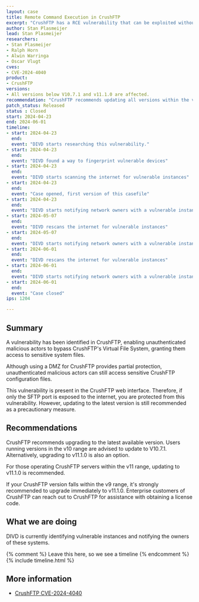 ```yaml
---
layout: case
title: Remote Command Execution in CrushFTP
excerpt: "CrushFTP has a RCE vulnerability that can be exploited without authentication if anonymous web access is enabled"
author: Stan Plasmeijer
lead: Stan Plasmeijer
researchers:
- Stan Plasmeijer
- Ralph Horn
- Alwin Warringa
- Oscar Vlugt
cves:
- CVE-2024-4040
product: 
- CrushFTP
versions: 
- All versions below V10.7.1 and v11.1.0 are affected.
recommendation: "CrushFTP recommends updating all versions within the v10 range to version v10.7.1. Additionally, all versions below v11.1.0 should be upgraded to v11.1.0. CrushFTP advises companies still using v9 to immediately upgrade to v11."
patch_status: Released
status : Closed
start: 2024-04-23
end: 2024-06-01
timeline:
- start: 2024-04-23
  end:
  event: "DIVD starts researching this vulnerability."
- start: 2024-04-23
  end:
  event: "DIVD found a way to fingerprint vulnerable devices"
- start: 2024-04-23
  end:
  event: "DIVD starts scanning the internet for vulnerable instances"
- start: 2024-04-23
  end:
  event: "Case opened, first version of this casefile"
- start: 2024-04-23
  end:
  event: "DIVD starts notifying network owners with a vulnerable instance in their network"
- start: 2024-05-07
  end:
  event: "DIVD rescans the internet for vulnerable instances"
- start: 2024-05-07
  end:
  event: "DIVD starts notifying network owners with a vulnerable instance for the second time"
- start: 2024-06-01
  end:
  event: "DIVD rescans the internet for vulnerable instances"
- start: 2024-06-01
  end:
  event: "DIVD starts notifying network owners with a vulnerable instance for the third time"
- start: 2024-06-01
  end:
  event: "Case closed"
ips: 1204

---
```

## Summary

A vulnerability has been identified in CrushFTP, enabling unauthenticated malicious actors to bypass CrushFTP's Virtual File System, granting them access to sensitive system files.

Although using a DMZ for CrushFTP provides partial protection, unauthenticated malicious actors can still access sensitive CrushFTP configuration files.

This vulnerability is present in the CrushFTP web interface. Therefore, if only the SFTP port is exposed to the internet, you are protected from this vulnerability. However, updating to the latest version is still recommended as a precautionary measure.

## Recommendations

CrushFTP recommends upgrading to the latest available version. Users running versions in the v10 range are advised to update to V10.7.1. Alternatively, upgrading to v11.1.0 is also an option.

For those operating CrushFTP servers within the v11 range, updating to v11.1.0 is recommended.

If your CrushFTP version falls within the v9 range, it's strongly recommended to upgrade immediately to v11.1.0. Enterprise customers of CrushFTP can reach out to CrushFTP for assistance with obtaining a license code.

## What we are doing

DIVD is currently identifying vulnerable instances and notifying the owners of these systems.

{% comment %}  Leave this here, so we see a timeline {% endcomment %}
{% include timeline.html %}

## More information
* [CrushFTP CVE-2024-4040](https://www.crushftp.com/crush11wiki/Wiki.jsp?page=Update)
